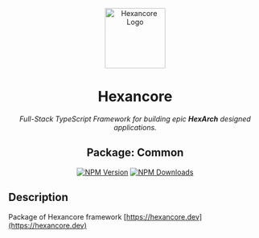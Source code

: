 <p align="center">
  <a href="https://hexancore.dev/" target="blank"><img src="https://avatars.githubusercontent.com/u/113235766?s=200&v=4" width="120" alt="Hexancore Logo" /></a>
</p>

<h1 align="center">Hexancore</h1>
<p align="center"><i>Full-Stack TypeScript Framework for building epic <b>HexArch</b> designed applications.</i></p>
<h2 align="center">Package: Common</h2>
<p align="center">
  <a href="https://www.npmjs.com/package/@hexancore/common"><img src="https://img.shields.io/npm/v/@hexancore/common.svg" alt="NPM Version" /></a>
  <a href="https://www.npmjs.com/package/@hexancore/common"><img src="https://img.shields.io/npm/dm/@hexancore/common.svg" alt="NPM Downloads" /></a>
</p>

## Description

Package of Hexancore framework [https://hexancore.dev](https://hexancore.dev)